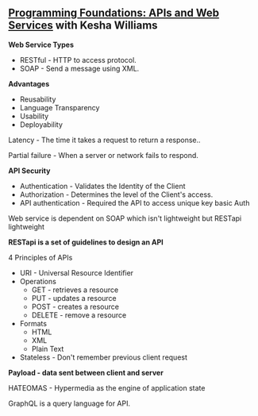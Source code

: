## [Programming Foundations: APIs and Web Services](https://www.linkedin.com/learning/programming-foundations-apis-and-web-services) with Kesha Williams

**Web Service Types**

- RESTful - HTTP to access protocol.
- SOAP - Send a message using XML.

**Advantages**

- Reusability
- Language Transparency
- Usability
- Deployability

Latency - The time it takes a request to return a response..

Partial failure - When a server or network fails to respond.

**API Security**

- Authentication - Validates the Identity of the Client
- Authorization - Determines the level of the Client's access.
- API authentication - Required the API to access unique key basic Auth

Web service is dependent on SOAP which isn't lightweight but RESTapi lightweight

**RESTapi is a set of guidelines to design an API**

4 Principles of APIs

- URI - Universal Resource Identifier
- Operations
    - GET - retrieves a resource
    - PUT - updates a resource
    - POST - creates a resource
    - DELETE - remove a resource
- Formats
    - HTML
    - XML
    - Plain Text
- Stateless - Don't remember previous client request

**Payload - data sent between client and server**

HATEOMAS - Hypermedia as the engine of application state

GraphQL is a query language for API.
